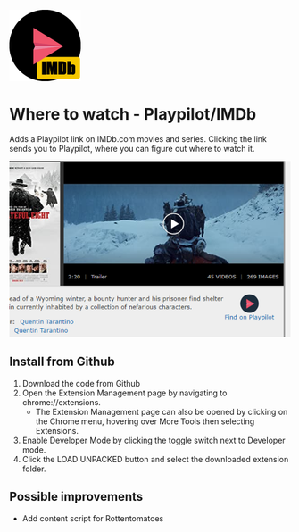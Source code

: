 ![Playpilot IMDb Icon](icons/icon128.png)

# Where to watch - Playpilot/IMDb
 Adds a Playpilot link on IMDb.com movies and series. Clicking the link sends you to Playpilot, where you can figure out where to watch it.

 ![Screenshot of IMDb page The Hateful Eight with the extension](screenshot.png)

## Install from Github

1. Download the code from Github
2. Open the Extension Management page by navigating to chrome://extensions.
    - The Extension Management page can also be opened by clicking on the Chrome menu, hovering over More Tools then selecting Extensions.
3. Enable Developer Mode by clicking the toggle switch next to Developer mode.
4. Click the LOAD UNPACKED button and select the downloaded extension folder.

## Possible improvements
- Add content script for Rottentomatoes